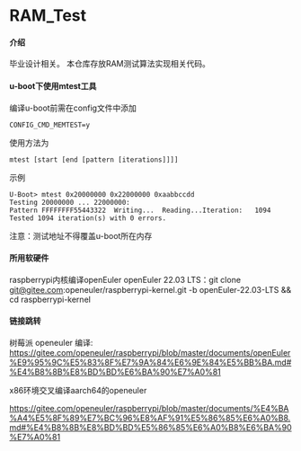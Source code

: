 # RAM_Test

#### 介绍
毕业设计相关。
本仓库存放RAM测试算法实现相关代码。

#### u-boot下使用mtest工具
编译u-boot前需在config文件中添加

    CONFIG_CMD_MEMTEST=y

使用方法为

    mtest [start [end [pattern [iterations]]]]

示例

    U-Boot> mtest 0x20000000 0x22000000 0xaabbccdd
    Testing 20000000 ... 22000000:
    Pattern FFFFFFFF55443322  Writing...  Reading...Iteration:   1094
    Tested 1094 iteration(s) with 0 errors.

注意：测试地址不得覆盖u-boot所在内存


#### 所用软硬件
raspberrypi内核编译openEuler
openEuler 22.03 LTS：git clone git@gitee.com:openeuler/raspberrypi-kernel.git -b openEuler-22.03-LTS && cd raspberrypi-kernel

#### 链接跳转
树莓派 openeuler 编译:
    https://gitee.com/openeuler/raspberrypi/blob/master/documents/openEuler%E9%95%9C%E5%83%8F%E7%9A%84%E6%9E%84%E5%BB%BA.md#%E4%B8%8B%E8%BD%BD%E6%BA%90%E7%A0%81

x86环境交叉编译aarch64的openeuler 

https://gitee.com/openeuler/raspberrypi/blob/master/documents/%E4%BA%A4%E5%8F%89%E7%BC%96%E8%AF%91%E5%86%85%E6%A0%B8.md#%E4%B8%8B%E8%BD%BD%E5%86%85%E6%A0%B8%E6%BA%90%E7%A0%81